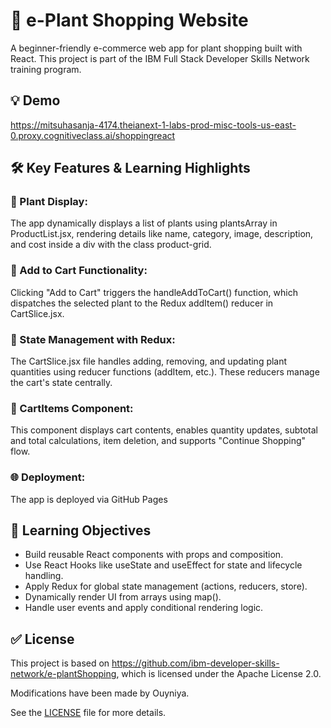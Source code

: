 # 🌿 e-Plant Shopping Website

A beginner-friendly e-commerce web app for plant shopping built with React. This project is part of the IBM Full Stack Developer Skills Network training program.


## 💡 Demo

https://mitsuhasanja-4174.theianext-1-labs-prod-misc-tools-us-east-0.proxy.cognitiveclass.ai/shoppingreact

## 🛠️ Key Features & Learning Highlights
### 🌱  Plant Display:
The app dynamically displays a list of plants using plantsArray in ProductList.jsx, rendering details like name, category, image, description, and cost inside a div with the class product-grid.

### 🛒 Add to Cart Functionality:
Clicking "Add to Cart" triggers the handleAddToCart() function, which dispatches the selected plant to the Redux addItem() reducer in CartSlice.jsx.

### 🔁 State Management with Redux:
The CartSlice.jsx file handles adding, removing, and updating plant quantities using reducer functions (addItem, etc.). These reducers manage the cart's state centrally.

### 🧩 CartItems Component:
This component displays cart contents, enables quantity updates, subtotal and total calculations, item deletion, and supports "Continue Shopping" flow.

### 🌐 Deployment:
The app is deployed via GitHub Pages


## 🎯 Learning Objectives
- Build reusable React components with props and composition.
- Use React Hooks like useState and useEffect for state and lifecycle handling.
- Apply Redux for global state management (actions, reducers, store).
- Dynamically render UI from arrays using map().
- Handle user events and apply conditional rendering logic.




## ✅ License

This project is based on https://github.com/ibm-developer-skills-network/e-plantShopping, which is licensed under the Apache License 2.0.  
  
Modifications have been made by Ouyniya.

See the [LICENSE](LICENSE) file for more details.
